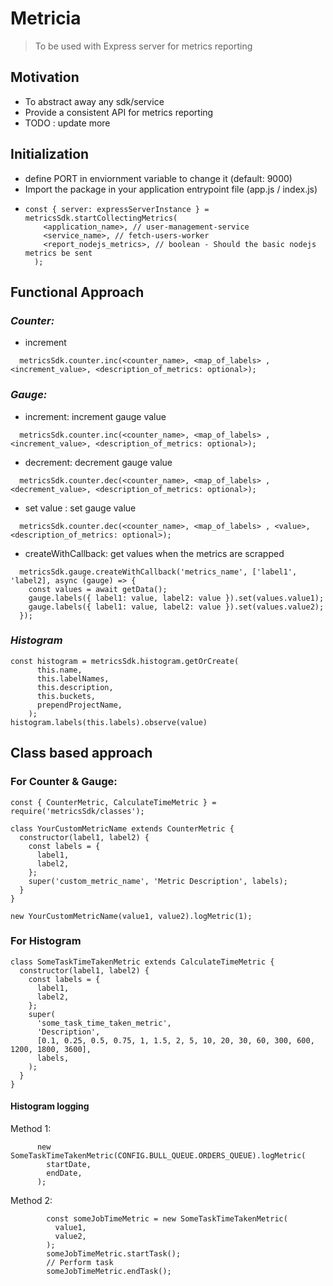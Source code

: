 # Metricia

> To be used with Express server for metrics reporting

## Motivation

- To abstract away any sdk/service
- Provide a consistent API for metrics reporting
- TODO : update more

## Initialization

- define PORT in enviornment variable to change it (default: 9000)
- Import the package in your application entrypoint file (app.js / index.js)
- ```
  const { server: expressServerInstance } = metricsSdk.startCollectingMetrics(
      <application_name>, // user-management-service
      <service_name>, // fetch-users-worker
      <report_nodejs_metrics>, // boolean - Should the basic nodejs metrics be sent
    );
  ```

## Functional Approach

### _Counter:_

- increment

```
  metricsSdk.counter.inc(<counter_name>, <map_of_labels> , <increment_value>, <description_of_metrics: optional>);
```

### _Gauge:_

- increment: increment gauge value

```
  metricsSdk.counter.inc(<counter_name>, <map_of_labels> , <increment_value>, <description_of_metrics: optional>);
```

- decrement: decrement gauge value

```
  metricsSdk.counter.dec(<counter_name>, <map_of_labels> , <decrement_value>, <description_of_metrics: optional>);
```

- set value : set gauge value

```
  metricsSdk.counter.dec(<counter_name>, <map_of_labels> , <value>, <description_of_metrics: optional>);
```

- createWithCallback: get values when the metrics are scrapped

```
  metricsSdk.gauge.createWithCallback('metrics_name', ['label1', 'label2], async (gauge) => {
    const values = await getData();
    gauge.labels({ label1: value, label2: value }).set(values.value1);
    gauge.labels({ label1: value, label2: value }).set(values.value2);
  });
```

### _Histogram_

```
const histogram = metricsSdk.histogram.getOrCreate(
      this.name,
      this.labelNames,
      this.description,
      this.buckets,
      prependProjectName,
    );
histogram.labels(this.labels).observe(value)
```

## Class based approach

### For Counter & Gauge:

```
const { CounterMetric, CalculateTimeMetric } = require('metricsSdk/classes');

class YourCustomMetricName extends CounterMetric {
  constructor(label1, label2) {
    const labels = {
      label1,
      label2,
    };
    super('custom_metric_name', 'Metric Description', labels);
  }
}

new YourCustomMetricName(value1, value2).logMetric(1);

```

### For Histogram

```
class SomeTaskTimeTakenMetric extends CalculateTimeMetric {
  constructor(label1, label2) {
    const labels = {
      label1,
      label2,
    };
    super(
      'some_task_time_taken_metric',
      'Description',
      [0.1, 0.25, 0.5, 0.75, 1, 1.5, 2, 5, 10, 20, 30, 60, 300, 600, 1200, 1800, 3600],
      labels,
    );
  }
}
```

#### Histogram logging

Method 1:

```
      new SomeTaskTimeTakenMetric(CONFIG.BULL_QUEUE.ORDERS_QUEUE).logMetric(
        startDate,
        endDate,
      );
```

Method 2:

```
        const someJobTimeMetric = new SomeTaskTimeTakenMetric(
          value1,
          value2,
        );
        someJobTimeMetric.startTask();
        // Perform task
        someJobTimeMetric.endTask();
```
